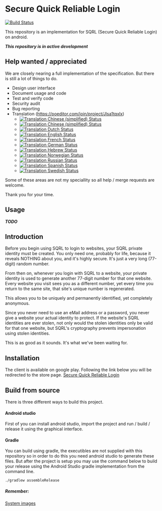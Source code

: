 # Secure Quick Reliable Login

[![Build Status](https://travis-ci.org/kalaspuffar/secure-quick-reliable-login.svg?branch=master)](https://travis-ci.org/kalaspuffar/secure-quick-reliable-login)

This repository is an implementation for SQRL (Secure Quick Reliable Login) on android.

***This repository is in active development***

## Help wanted / appreciated

We are closely nearing a full implementation of the specification. But there is still a lot of things to do.

* Design user interface
* Document usage and code
* Test and verify code
* Security audit
* Bug reporting
* Translation (https://poeditor.com/join/project/Jlsa1tqxlx)
    * [![Translation Chinese (simplified) Status](http://uhash.com/poeditor/ar.svg?t=6)](https://poeditor.com/join/project/Jlsa1tqxlx)
    * [![Translation Chinese (simplified) Status](http://uhash.com/poeditor/zh-CN.svg?t=6)](https://poeditor.com/join/project/Jlsa1tqxlx)
    * [![Translation Dutch Status](http://uhash.com/poeditor/nl.svg?t=6)](https://poeditor.com/join/project/Jlsa1tqxlx)
    * [![Translation English Status](http://uhash.com/poeditor/en.svg?t=6)](https://poeditor.com/join/project/Jlsa1tqxlx)
    * [![Translation French Status](http://uhash.com/poeditor/fr.svg?t=6)](https://poeditor.com/join/project/Jlsa1tqxlx)
    * [![Translation German Status](http://uhash.com/poeditor/de.svg?t=6)](https://poeditor.com/join/project/Jlsa1tqxlx)
    * [![Translation Hebrew Status](http://uhash.com/poeditor/he.svg?t=6)](https://poeditor.com/join/project/Jlsa1tqxlx)
    * [![Translation Norwegian Status](http://uhash.com/poeditor/no.svg?t=6)](https://poeditor.com/join/project/Jlsa1tqxlx)
    * [![Translation Russian Status](http://uhash.com/poeditor/ru.svg?t=6)](https://poeditor.com/join/project/Jlsa1tqxlx)
    * [![Translation Spanish Status](http://uhash.com/poeditor/es.svg?t=6)](https://poeditor.com/join/project/Jlsa1tqxlx)
    * [![Translation Swedish Status](http://uhash.com/poeditor/sv.svg?t=6)](https://poeditor.com/join/project/Jlsa1tqxlx)

Some of these areas are not my speciallity so all help / merge requests are welcome.

Thank you for your time.

## Usage

***TODO***

## Introduction

Before you begin using SQRL to login to websites, your SQRL private identity must be created. You only need one, probably for life, because it reveals NOTHING about you, and it's highly secure. It's just a very long (77-digit) random number.

From then on, whenever you login with SQRL to a website, your private identity is used to generate another 77-digit number for that one website. Every website you visit sees you as a different number, yet every time you return to the same site, that site's unique number is regenerated.

This allows you to be uniquely and permanently identified, yet completely anonymous.

Since you never need to use an eMail address or a password, you never give a website your actual identity to protect. If the website's SQRL identities are ever stolen, not only would the stolen identities only be valid for that one website, but SQRL's cryptography prevents impersonation using stolen identities.

This is as good as it sounds. It's what we've been waiting for.

## Installation

The client is available on google play. Following the link below you will be redirected to the store page.
[Secure Quick Reliable Login](https://play.google.com/store/apps/details?id=org.ea.sqrl)

## Build from source

There is three different ways to build this project.

#### Android studio
First of you can install android studio, import the project and run / build / release it using the graphical interface.

#### Gradle

You can build using gradle, the executibles are not supplied with this repository so in order to do this you need android studio to generate these files.
But after the project is setup you may use the command below to build your release using the Android Studio gradle implementation from the command line.

```
./gradlew assembleRelease
```

##### Remember:
[System images](https://dl.google.com/android/repository/sys-img/google_apis/sys-img.xml)
